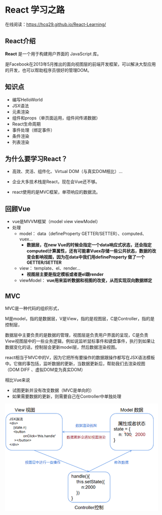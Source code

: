 # React 学习之路

在线阅读：https://hcq29.github.io/React-Learning/

## React介绍

**React** 是一个用于构建用户界面的 JavaScript 库。

是Facebook在2013年5月推出的面向视图层的前端开发框架，可以解决大型应用的开发，也可以帮助程序员很好的管理DOM。

## 知识点

- 编写HelloWorld
- JSX语法
- 元素渲染
- 组件和props（单页面运用，组件间传递数据）
- React生命周期
- 事件处理（绑定事件）
- 条件渲染
- 列表渲染

## 为什么要学习React？

- 高效、灵活、组件化、Virtual DOM（与真实DOM相比）...

- 企业大多技术栈是React，现在会Vue还不够。
- react使用的是MVC框架，单项响应的数据流。

## 回顾Vue

- vue是MVVM框架（model view viewModel）
- 处理
  - model： data（defineProperty GETTER/SETTER）、computed、vuex...
    - **数据层，在new Vue的时候会指定一个data响应式状态，还会指定computed计算属性，还有可能拿Vuex存储一些公共状态，数据的改变会影响视图，因为在data中我们用defineProperty 做了一个GETTER/SETTER**
  - view： template、el、render...
    - **视图层主要是指定模板或者是el跟render**
  - viewModel： **vue用来监听数据和视图的改变，从而实现双向数据绑定**

## MVC

MVC是一种代码的组织形式，

M是model，指的是数据层，V是View，指的是视图层，C是Controller，指的是控制层，

数据层中主要负责的是数据的管理，视图层是负责用户界面的呈现，C是负责View视图层中的一些业务逻辑，例如说监听鼠标事件和键盘事件，执行到如果让数据变化的话，控制层会更新model层，然后数据渲染视图。

react相当于MVC中的V，因为它把所有要操作的数据跟操作都写在JSX语法模板中。它做的事包括，监听数据的更新，当数据更新后，帮助我们去渲染视图（DOM DIFF 、虚拟DOM变为真实DOM）

相比Vue来说

- 试图更新并没有改变数据（MVC是单向的）
- 如果需要数据的更新，则需要自己在Controller中单独处理

![MVC](images/image-20200511123927282.png)




